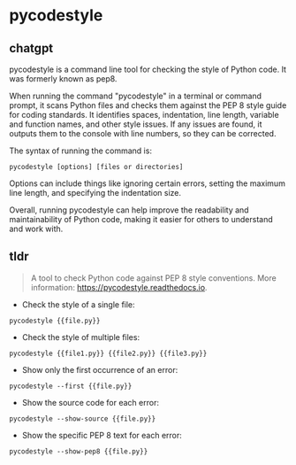 # pycodestyle 
## chatgpt 
pycodestyle is a command line tool for checking the style of Python code. It was formerly known as pep8. 

When running the command "pycodestyle" in a terminal or command prompt, it scans Python files and checks them against the PEP 8 style guide for coding standards. It identifies spaces, indentation, line length, variable and function names, and other style issues. If any issues are found, it outputs them to the console with line numbers, so they can be corrected. 

The syntax of running the command is:
```
pycodestyle [options] [files or directories]
```
Options can include things like ignoring certain errors, setting the maximum line length, and specifying the indentation size.

Overall, running pycodestyle can help improve the readability and maintainability of Python code, making it easier for others to understand and work with. 

## tldr 
 
> A tool to check Python code against PEP 8 style conventions.
> More information: <https://pycodestyle.readthedocs.io>.

- Check the style of a single file:

`pycodestyle {{file.py}}`

- Check the style of multiple files:

`pycodestyle {{file1.py}} {{file2.py}} {{file3.py}}`

- Show only the first occurrence of an error:

`pycodestyle --first {{file.py}}`

- Show the source code for each error:

`pycodestyle --show-source {{file.py}}`

- Show the specific PEP 8 text for each error:

`pycodestyle --show-pep8 {{file.py}}`
